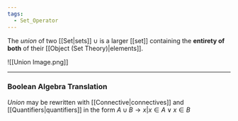 ```yaml
---
tags:
  - Set_Operator
---
```

The _union_ of two [[Set|sets]] $\cup$ is a larger [[set]] containing the **entirety of both** of their [[Object (Set Theory)|elements]].

![[Union Image.png]]

---
### Boolean Algebra Translation
_Union_ may be rewritten with [[Connective|connectives]] and [[Quantifiers|quantifiers]] in the form $A \cup B \rightarrow x | x \in A \lor x \in B$
